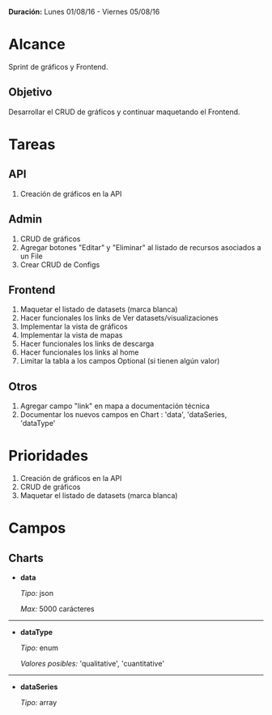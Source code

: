 **Duración:** Lunes 01/08/16 - Viernes 05/08/16

# Alcance
Sprint de gráficos y Frontend.

## Objetivo
Desarrollar el CRUD de gráficos y continuar maquetando el Frontend.

# Tareas

## API

1. Creación de gráficos en la API

## Admin
1. CRUD de gráficos
2. Agregar botones "Editar" y "Eliminar" al listado de recursos asociados a un File
3. Crear CRUD de Configs

## Frontend
1. Maquetar el listado de datasets (marca blanca)
2. Hacer funcionales los links de Ver datasets/visualizaciones
3. Implementar la vista de gráficos
4. Implementar la vista de mapas
5. Hacer funcionales los links de descarga
6. Hacer funcionales los links al home
7. Limitar la tabla a los campos Optional (si tienen algún valor)

## Otros
1. Agregar campo "link" en mapa a documentación técnica
2. Documentar los nuevos campos en Chart : 'data', 'dataSeries, 'dataType'

# Prioridades

1. Creación de gráficos en la API
2. CRUD de gráficos
3. Maquetar el listado de datasets (marca blanca)

# Campos

## Charts

- **data**

    *Tipo:* json

    *Max:* 5000 carácteres

---

- **dataType**

    *Tipo:* enum

    *Valores posibles:* 'qualitative', 'cuantitative'

---

- **dataSeries**

    *Tipo:* array